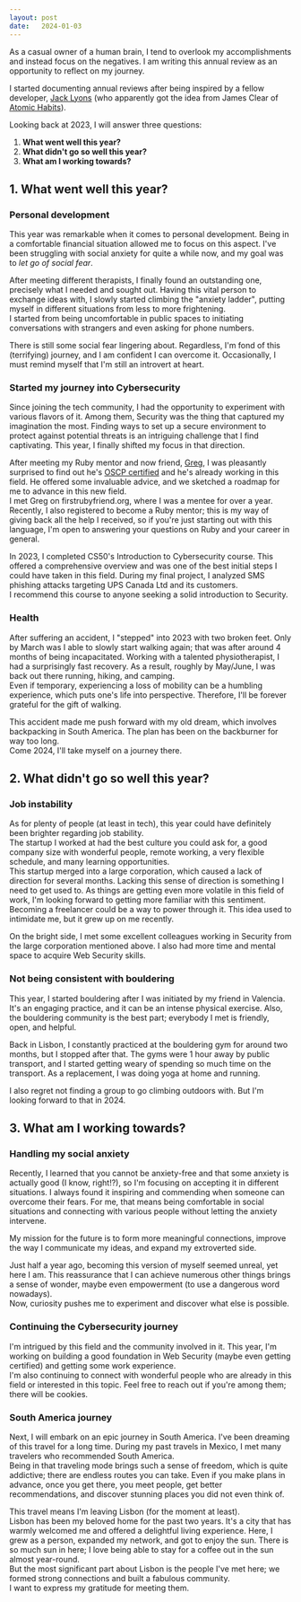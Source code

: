 ```yaml
---
layout: post
date:   2024-01-03
---
```

As a casual owner of a human brain, I tend to overlook my accomplishments and instead focus on the negatives. I am writing this annual review as an opportunity to reflect on my journey.

I started documenting annual reviews after being inspired by a fellow developer, [Jack Lyons](https://jacklyons.me) (who apparently got the idea from James Clear of [Atomic Habits](https://jamesclear.com/atomic-habits)).

Looking back at 2023, I will answer three questions:
1. **What went well this year?**
2. **What didn't go so well this year?**
3. **What am I working towards?**


## 1. What went well this year?
### Personal development
This year was remarkable when it comes to personal development. Being in a comfortable financial situation allowed me to focus on this aspect. I've been struggling with social anxiety for quite a while now, and my goal was to *let go of social fear*.    

After meeting different therapists, I finally found an outstanding one, precisely what I needed and sought out. Having this vital person to exchange ideas with, I slowly started climbing the "anxiety ladder", putting myself in different situations from less to more frightening.   
I started from being uncomfortable in public spaces to initiating conversations with strangers and even asking for phone numbers.  

There is still some social fear lingering about. Regardless, I'm fond of this (terrifying) journey, and I am confident I can overcome it. Occasionally, I must remind myself that I'm still an introvert at heart.

### Started my journey into Cybersecurity
Since joining the tech community, I had the opportunity to experiment with various flavors of it. Among them, Security was the thing that captured my imagination the most. Finding ways to set up a secure environment to protect against potential threats is an intriguing challenge that I find captivating. This year, I finally shifted my focus in that direction.    

After meeting my Ruby mentor and now friend, [Greg](https://greg.molnar.io/), I was pleasantly surprised to find out he's [OSCP certified](https://en.wikipedia.org/wiki/Offensive_Security_Certified_Professional) and he's already working in this field. He offered some invaluable advice, and we sketched a roadmap for me to advance in this new field.    
I met Greg on firstrubyfriend.org, where I was a mentee for over a year. Recently, I also registered to become a Ruby mentor; this is my way of giving back all the help I received, so if you're just starting out with this language, I'm open to answering your questions on Ruby and your career in general.

In 2023, I completed CS50's Introduction to Cybersecurity course. This offered a comprehensive overview and was one of the best initial steps I could have taken in this field. During my final project, I analyzed SMS phishing attacks targeting UPS Canada Ltd and its customers.     
I recommend this course to anyone seeking a solid introduction to Security.

### Health
After suffering an accident, I "stepped" into 2023 with two broken feet. Only by March was I able to slowly start walking again; that was after around 4 months of being incapacitated. Working with a talented physiotherapist, I had a surprisingly fast recovery. As a result, roughly by May/June, I was back out there running, hiking, and camping.   
Even if temporary, experiencing a loss of mobility can be a humbling experience, which puts one's life into perspective. Therefore, I'll be forever grateful for the gift of walking.    

This accident made me push forward with my old dream, which involves backpacking in South America. The plan has been on the backburner for way too long.    
Come 2024, I'll take myself on a journey there.



## 2. What didn't go so well this year?
### Job instability
As for plenty of people (at least in tech), this year could have definitely been brighter regarding job stability.   
The startup I worked at had the best culture you could ask for, a good company size with wonderful people, remote working, a very flexible schedule, and many learning opportunities.    
This startup merged into a large corporation, which caused a lack of direction for several months. Lacking this sense of direction is something I need to get used to. As things are getting even more volatile in this field of work, I'm looking forward to getting more familiar with this sentiment. Becoming a freelancer could be a way to power through it. This idea used to intimidate me, but it grew up on me recently.

On the bright side, I met some excellent colleagues working in Security from the large corporation mentioned above. I also had more time and mental space to acquire Web Security skills.

### Not being consistent with bouldering
This year, I started bouldering after I was initiated by my friend in Valencia. It's an engaging practice, and it can be an intense physical exercise. Also, the bouldering community is the best part; everybody I met is friendly, open, and helpful.   

Back in Lisbon, I constantly practiced at the bouldering gym for around two months, but I stopped after that. The gyms were 1 hour away by public transport, and I started getting weary of spending so much time on the transport. As a replacement, I was doing yoga at home and running.   

I also regret not finding a group to go climbing outdoors with. But I'm looking forward to that in 2024.



## 3. What am I working towards?
### Handling my social anxiety
Recently, I learned that you cannot be anxiety-free and that some anxiety is actually good (I know, right!?), so I'm focusing on accepting it in different situations. I always found it inspiring and commending when someone can overcome their fears. For me, that means being comfortable in social situations and connecting with various people without letting the anxiety intervene.    

My mission for the future is to form more meaningful connections, improve the way I communicate my ideas, and expand my extroverted side.  

Just half a year ago, becoming this version of myself seemed unreal, yet here I am. This reassurance that I can achieve numerous other things brings a sense of wonder, maybe even empowerment (to use a dangerous word nowadays).    
Now, curiosity pushes me to experiment and discover what else is possible.

### Continuing the Cybersecurity journey
I'm intrigued by this field and the community involved in it. This year, I'm working on building a good foundation in Web Security (maybe even getting certified) and getting some work experience.    
I'm also continuing to connect with wonderful people who are already in this field or interested in this topic. Feel free to reach out if you're among them; there will be cookies.

### South America journey

Next, I will embark on an epic journey in South America. I've been dreaming of this travel for a long time. During my past travels in Mexico, I met many travelers who recommended South America.   
Being in that traveling mode brings such a sense of freedom, which is quite addictive; there are endless routes you can take. Even if you make plans in advance, once you get there, you meet people, get better recommendations, and discover stunning places you did not even think of.

This travel means I'm leaving Lisbon (for the moment at least).    
Lisbon has been my beloved home for the past two years. It's a city that has warmly welcomed me and offered a delightful living experience. Here, I grew as a person, expanded my network, and got to enjoy the sun. There is so much sun in here; I love being able to stay for a coffee out in the sun almost year-round.   
But the most significant part about Lisbon is the people I've met here; we formed strong connections and built a fabulous community.   
I want to express my gratitude for meeting them.

